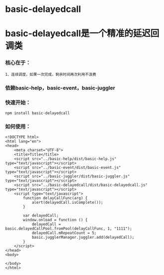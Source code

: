 # basic-delayedcall


# basic-delayedcall是一个精准的延迟回调类


### 核心在于：


    1、连续调度，如果一次完成，剩余时间再次利用不浪费



### 依赖basic-help，basic-event，basic-juggler


### 快速开始：


    npm install basic-delayedcall


### 如何使用：

    <!DOCTYPE html>
    <html lang="en">
    <head>
        <meta charset="UTF-8">
        <title>Title</title>
        <script src="../basic-help/dist/basic-help.js" type="text/javascript"></script>
        <script src="../basic-event/dist/basic-event.js" type="text/javascript"></script>
        <script src="../basic-juggler/dist/basic-juggler.js" type="text/javascript"></script>
        <script src="../basic-delayedcall/dist/basic-delayedcall.js" type="text/javascript"></script>
        <script type="text/javascript">
            function delayCallFunc(arg) {
                alert(delayedCall.isComplete());
            }

            var delayedCall;
            window.onload = function () {
                delayedCall = basic.delayedCallPool.fromPool(delayCallFunc, 1, "1111");
                delayedCall.mRepeatCount = 5;
                basic.jugglerManager.juggler.add(delayedCall);
            }
        </script>
    </head>
    <body>

    </body>
    </html>






	